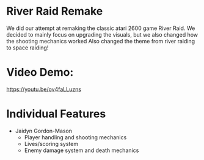 # River Raid Remake
We did our attempt at remaking the classic atari 2600 game River Raid.
We decided to mainly focus on upgrading the visuals, but we also changed how the shooting mechanics worked
Also changed the theme from river raiding to space raiding!
 
# Video Demo:

https://youtu.be/ov4faLLuzns

# Individual Features
- Jaidyn Gordon-Mason
     - Player handling and shooting mechanics
     - Lives/scoring system
     - Enemy damage system and death mechanics

